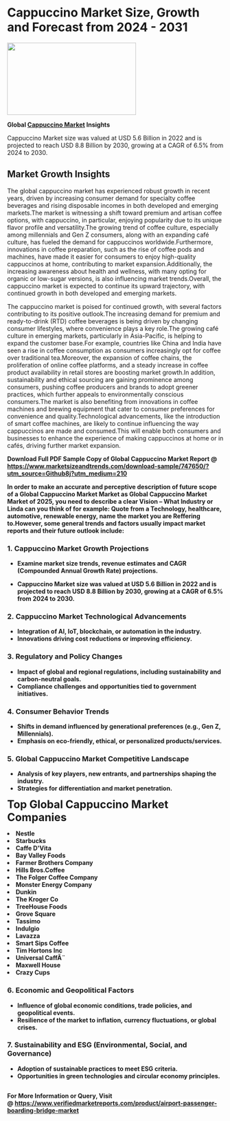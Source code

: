 <H1>Cappuccino Market Size, Growth and Forecast from 2024 - 2031</H1><img class="aligncenter size-medium wp-image-584254" src="https://thirdeyenews.in/wp-content/uploads/2024/09/Global-Market-Research-300x168.jpeg" alt="" width="300" height="168" /><p><strong>Global&nbsp;<a href="https://www.marketsizeandtrends.com/download-sample/747650/?utm_source=Github8j?utm_medium=210">Cappuccino Market</a> Insights</strong></p><p>Cappuccino Market size was valued at USD 5.6 Billion in 2022 and is projected to reach USD 8.8 Billion by 2030, growing at a CAGR of 6.5% from 2024 to 2030.</p><p><h2>Market Growth Insights</h2> <p>The global cappuccino market has experienced robust growth in recent years, driven by increasing consumer demand for specialty coffee beverages and rising disposable incomes in both developed and emerging markets.The market is witnessing a shift toward premium and artisan coffee options, with cappuccino, in particular, enjoying popularity due to its unique flavor profile and versatility.The growing trend of coffee culture, especially among millennials and Gen Z consumers, along with an expanding café culture, has fueled the demand for cappuccinos worldwide.Furthermore, innovations in coffee preparation, such as the rise of coffee pods and machines, have made it easier for consumers to enjoy high-quality cappuccinos at home, contributing to market expansion.Additionally, the increasing awareness about health and wellness, with many opting for organic or low-sugar versions, is also influencing market trends.Overall, the cappuccino market is expected to continue its upward trajectory, with continued growth in both developed and emerging markets.<strong></strong> <p>The cappuccino market is poised for continued growth, with several factors contributing to its positive outlook.The increasing demand for premium and ready-to-drink (RTD) coffee beverages is being driven by changing consumer lifestyles, where convenience plays a key role.The growing café culture in emerging markets, particularly in Asia-Pacific, is helping to expand the customer base.For example, countries like China and India have seen a rise in coffee consumption as consumers increasingly opt for coffee over traditional tea.Moreover, the expansion of coffee chains, the proliferation of online coffee platforms, and a steady increase in coffee product availability in retail stores are boosting market growth.In addition, sustainability and ethical sourcing are gaining prominence among consumers, pushing coffee producers and brands to adopt greener practices, which further appeals to environmentally conscious consumers.The market is also benefiting from innovations in coffee machines and brewing equipment that cater to consumer preferences for convenience and quality.Technological advancements, like the introduction of smart coffee machines, are likely to continue influencing the way cappuccinos are made and consumed.This will enable both consumers and businesses to enhance the experience of making cappuccinos at home or in cafés, driving further market expansion.<strong></p><p><span class=""><strong>Download Full PDF Sample Copy of Global Cappuccino Market Report</strong> @ <a href="https://www.marketsizeandtrends.com/download-sample/747650/?utm_source=Github8j?utm_medium=210" target="_blank">https://www.marketsizeandtrends.com/download-sample/747650/?utm_source=Github8j?utm_medium=210</a></span></p><p>In order to make an accurate and perceptive description of future scope of a Global&nbsp;Cappuccino Market Market as Global&nbsp;Cappuccino Market Market of 2025, you need to describe a clear Vision &ndash; What Industry or Linda can you think of for example: Quote from a Technology, healthcare, automotive, renewable energy, name the market you are Reffering to.However, some general trends and factors usually impact market reports and their future outlook include:</p><h3>1.&nbsp;<strong>Cappuccino Market Growth Projections</strong></h3><ul><li>Examine market size trends, revenue estimates and CAGR (Compounded Annual Growth Rate) projections.</li><li><p>Cappuccino Market size was valued at USD 5.6 Billion in 2022 and is projected to reach USD 8.8 Billion by 2030, growing at a CAGR of 6.5% from 2024 to 2030.</p></li></ul><h3>2.&nbsp;<strong>Cappuccino Market Technological Advancements</strong></h3><ul><li>Integration of AI, IoT, blockchain, or automation in the industry.</li><li>Innovations driving cost reductions or improving efficiency.</li></ul><h3>3.&nbsp;<strong>Regulatory and Policy Changes</strong></h3><ul><li>Impact of global and regional regulations, including sustainability and carbon-neutral goals.</li><li>Compliance challenges and opportunities tied to government initiatives.</li></ul><h3>4.&nbsp;<strong>Consumer Behavior Trends</strong></h3><ul><li>Shifts in demand influenced by generational preferences (e.g., Gen Z, Millennials).</li><li>Emphasis on eco-friendly, ethical, or personalized products/services.</li></ul><h3>5.&nbsp;<strong>Global Cappuccino Market Competitive Landscape</strong></h3><ul><li>Analysis of key players, new entrants, and partnerships shaping the industry.</li><li>Strategies for differentiation and market penetration.</li></ul><p data-pm-slice="1 1 []"><span style="color: inherit; font-family: inherit; font-size: 25px;">Top Global Cappuccino Market Companies</span></p><div class="" data-test-id=""><p><li>Nestle</li><li> Starbucks</li><li> Caffe D'Vita</li><li> Bay Valley Foods</li><li> Farmer Brothers Company</li><li> Hills Bros.Coffee</li><li> The Folger Coffee Company</li><li> Monster Energy Company</li><li> Dunkin</li><li> The Kroger Co</li><li> TreeHouse Foods</li><li> Grove Square</li><li> Tassimo</li><li> Indulgio</li><li> Lavazza</li><li> Smart Sips Coffee</li><li> Tim Hortons Inc</li><li> Universal CaffÃ¨</li><li> Maxwell House</li><li> Crazy Cups</li></p></div><h3>6.&nbsp;<strong>Economic and Geopolitical Factors</strong></h3><ul><li>Influence of global economic conditions, trade policies, and geopolitical events.</li><li>Resilience of the market to inflation, currency fluctuations, or global crises.</li></ul><h3>7.&nbsp;<strong>Sustainability and ESG (Environmental, Social, and Governance)</strong></h3><ul><li>Adoption of sustainable practices to meet ESG criteria.</li><li>Opportunities in green technologies and circular economy principles.</li></ul><h2><strong style="font-size: 14px;">For More Information or Query, Visit @&nbsp;</strong><a style="background-color: #ffffff; font-size: 14px;" href="https://www.marketsizeandtrends.com/report/cappuccino-market/" target="_blank">https://www.verifiedmarketreports.com/product/airport-passenger-boarding-bridge-market</a></h2>